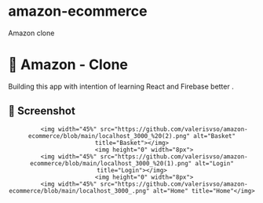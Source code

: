 # amazon-ecommerce
Amazon clone

# 🛒 Amazon - Clone

Building this app with intention of learning React and Firebase better .

## 📱 Screenshot
<div align="center">
           
           <img width="45%" src="https://github.com/valerisvso/amazon-ecommerce/blob/main/localhost_3000_%20(2).png" alt="Basket" title="Basket"></img>
           <img height="0" width="8px">
           <img width="45%" src="https://github.com/valerisvso/amazon-ecommerce/blob/main/localhost_3000_%20(1).png" alt="Login" title="Login"></img>
           <img height="0" width="8px">
           <img width="45%" src="https://github.com/valerisvso/amazon-ecommerce/blob/main/localhost_3000_.png" alt="Home" title="Home"</img>
           
</div>
